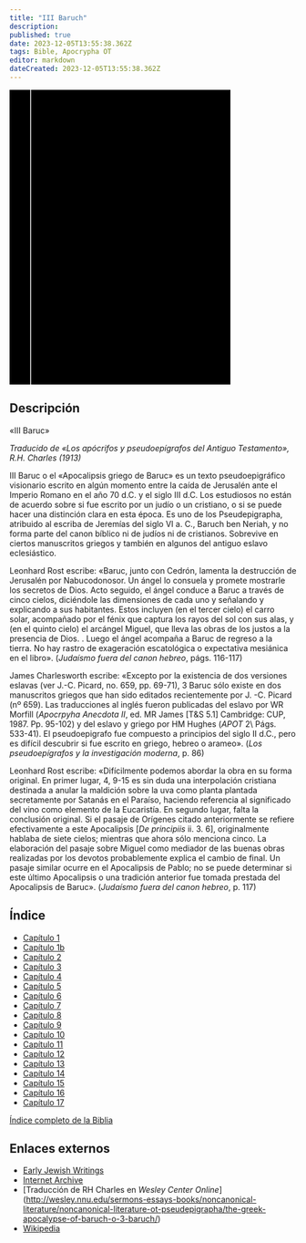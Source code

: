 ```yaml
---
title: "III Baruch"
description: 
published: true
date: 2023-12-05T13:55:38.362Z
tags: Bible, Apocrypha OT
editor: markdown
dateCreated: 2023-12-05T13:55:38.362Z
---
```


<div class="urantiapedia-book-front urantiapedia-book-apocrypha">
<svg xmlns="http://www.w3.org/2000/svg"
	width="102.6mm" height="136.8mm"
	viewBox="0 0 102.6 136.8" version="1.1">
	<g transform="translate(-7,-5)">
		<rect width="9.6" height="136.8" x="7" y="5" />
		<rect width="96.9" height="136.8" x="17" y="5" />
		<text style="font-size:5px" x="61" y="22">APOCRYPHA</text>
		<text style="font-size:4px" x="61" y="125">Oxford: University Press, 1913</text>
		<text style="font-size:4px" x="61" y="130">R. H. Charles</text>
		<text style="font-size:3px" x="61" y="135">Los apócrifos y pseudoepígrafos del Antiguo Testamento (tr.)</text>
		<text style="font-size:9px" x="61" y="60">III Baruch</text>
	</g>
</svg>
</div>

## Descripción

«III Baruc»

_Traducido de «Los apócrifos y pseudoepígrafos del Antiguo Testamento», R.H. Charles (1913)_

III Baruc o el «Apocalipsis griego de Baruc» es un texto pseudoepigráfico visionario escrito en algún momento entre la caída de Jerusalén ante el Imperio Romano en el año 70 d.C. y el siglo III d.C. Los estudiosos no están de acuerdo sobre si fue escrito por un judío o un cristiano, o si se puede hacer una distinción clara en esta época. Es uno de los Pseudepigrapha, atribuido al escriba de Jeremías del siglo VI a. C., Baruch ben Neriah, y no forma parte del canon bíblico ni de judíos ni de cristianos. Sobrevive en ciertos manuscritos griegos y también en algunos del antiguo eslavo eclesiástico.

Leonhard Rost escribe: «Baruc, junto con Cedrón, lamenta la destrucción de Jerusalén por Nabucodonosor. Un ángel lo consuela y promete mostrarle los secretos de Dios. Acto seguido, el ángel conduce a Baruc a través de cinco cielos, diciéndole las dimensiones de cada uno y señalando y explicando a sus habitantes. Estos incluyen (en el tercer cielo) el carro solar, acompañado por el fénix que captura los rayos del sol con sus alas, y (en el quinto cielo) el arcángel Miguel, que lleva las obras de los justos a la presencia de Dios. . Luego el ángel acompaña a Baruc de regreso a la tierra. No hay rastro de exageración escatológica o expectativa mesiánica en el libro». (_Judaísmo fuera del canon hebreo_, págs. 116-117)

James Charlesworth escribe: «Excepto por la existencia de dos versiones eslavas (ver J.-C. Picard, no. 659, pp. 69-71), 3 Baruc sólo existe en dos manuscritos griegos que han sido editados recientemente por J. -C. Picard (nº 659). Las traducciones al inglés fueron publicadas del eslavo por WR Morfill (_Apocrpyha Anecdota II_, ed. MR James \[T&S 5.1\] Cambridge: CUP, 1987. Pp. 95-102) y del eslavo y griego por HM Hughes (_APOT_ 2\ Págs. 533-41). El pseudoepigrafo fue compuesto a principios del siglo II d.C., pero es difícil descubrir si fue escrito en griego, hebreo o arameo». (_Los pseudoepígrafos y la investigación moderna_, p. 86)

Leonhard Rost escribe: «Difícilmente podemos abordar la obra en su forma original. En primer lugar, 4, 9-15 es sin duda una interpolación cristiana destinada a anular la maldición sobre la uva como planta plantada secretamente por Satanás en el Paraíso, haciendo referencia al significado del vino como elemento de la Eucaristía. En segundo lugar, falta la conclusión original. Si el pasaje de Orígenes citado anteriormente se refiere efectivamente a este Apocalipsis \[_De principiis_ ii. 3. 6\], originalmente hablaba de siete cielos; mientras que ahora sólo menciona cinco. La elaboración del pasaje sobre Miguel como mediador de las buenas obras realizadas por los devotos probablemente explica el cambio de final. Un pasaje similar ocurre en el Apocalipsis de Pablo; no se puede determinar si este último Apocalipsis o una tradición anterior fue tomada prestada del Apocalipsis de Baruc». (_Judaísmo fuera del canon hebreo_, p. 117)

## Índice

- [Capítulo 1](/es/Bible/3_Baruch/1)
- [Capítulo 1b](/es/Bible/3_Baruch/1b)
- [Capítulo 2](/es/Bible/3_Baruch/2)
- [Capítulo 3](/es/Bible/3_Baruch/3)
- [Capítulo 4](/es/Bible/3_Baruch/4)
- [Capítulo 5](/es/Bible/3_Baruch/5)
- [Capítulo 6](/es/Bible/3_Baruch/6)
- [Capítulo 7](/es/Bible/3_Baruch/7)
- [Capítulo 8](/es/Bible/3_Baruch/8)
- [Capítulo 9](/es/Bible/3_Baruch/9)
- [Capítulo 10](/es/Bible/3_Baruch/10)
- [Capítulo 11](/es/Bible/3_Baruch/11)
- [Capítulo 12](/es/Bible/3_Baruch/12)
- [Capítulo 13](/es/Bible/3_Baruch/13)
- [Capítulo 14](/es/Bible/3_Baruch/14)
- [Capítulo 15](/es/Bible/3_Baruch/15)
- [Capítulo 16](/es/Bible/3_Baruch/16)
- [Capítulo 17](/es/Bible/3_Baruch/17)

[Índice completo de la Biblia](/es/index/bible)

## Enlaces externos

- [Early Jewish Writings](https://www.earlyjewishwritings.com/3baruch.html)
- [Internet Archive](https://archive.org/details/Charles_The-Apocrypha-of-the-Old-Testament-vol-2_1913)
- [Traducción de RH Charles en _Wesley Center Online_] (http://wesley.nnu.edu/sermons-essays-books/noncanonical-literature/noncanonical-literature-ot-pseudepigrapha/the-greek-apocalypse-of-baruch-o-3-baruch/)
- [Wikipedia](https://es.wikipedia.org/wiki/Apocalipsis_griego_de_Baruc)